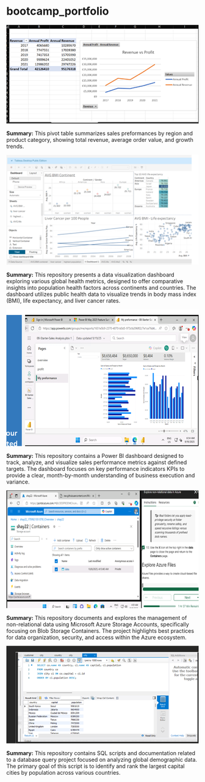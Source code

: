 # bootcamp_portfolio
![Excel Pivot Table](images/excel_pivot_table.png)

**Summary:**
This pivot table summarizes sales preformances by region and product category, showing total revenue, average order value, and growth trends.

![tableau NHS dashbored](images/tableau_NHS_dashbored.png)

**Summary:**
This repository presents a data visualization dashboard exploring various global health metrics, designed to offer comparative insights into population health factors across continents and countries. The dashboard utilizes public health data to visualize trends in body mass index (BMI), life expectancy, and liver cancer rates.

![PowerBI dashbored](images/PowerBI_dashbored.png)

**Summary:**
This repository contains a Power BI dashboard designed to track, analyze, and visualize sales performance metrics against defined targets. The dashboard focuses on key performance indicators KPIs to provide a clear, month-by-month understanding of business execution and variance.

![Azure workbench](images/Azure_workbench.png)

**Summary:**
This repository documents and explores the management of non-relational data using Microsoft Azure Storage Accounts, specifically focusing on Blob Storage Containers. The project highlights best practices for data organization, security, and access within the Azure ecosystem.

![SQL workbench](images/SQL_workbench.png)

**Summary:**
This repository contains SQL scripts and documentation related to a database query project focused on analyzing global demographic data. The primary goal of this script is to identify and rank the largest capital cities by population across various countries.
